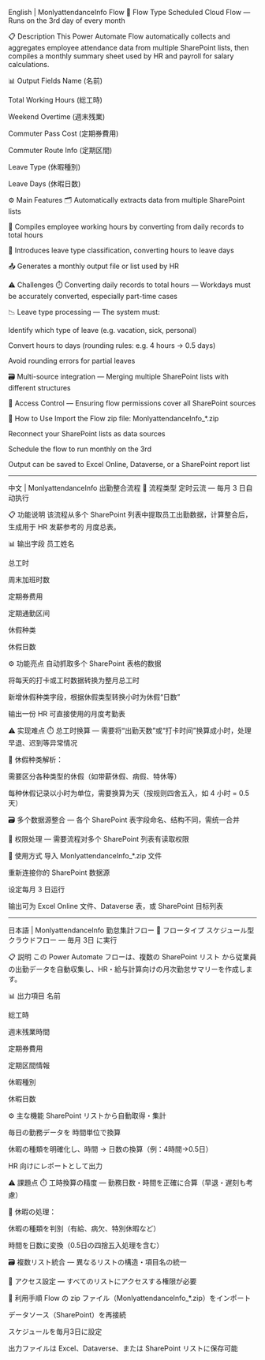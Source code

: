 English | MonlyattendanceInfo Flow
📌 Flow Type
Scheduled Cloud Flow — Runs on the 3rd day of every month

📋 Description
This Power Automate Flow automatically collects and aggregates employee attendance data from multiple SharePoint lists, then compiles a monthly summary sheet used by HR and payroll for salary calculations.

📊 Output Fields
Name (名前)

Total Working Hours (総工時)

Weekend Overtime (週末残業)

Commuter Pass Cost (定期券費用)

Commuter Route Info (定期区間)

Leave Type (休暇種別)

Leave Days (休暇日数)

⚙️ Main Features
🗂️ Automatically extracts data from multiple SharePoint lists

📆 Compiles employee working hours by converting from daily records to total hours

🌴 Introduces leave type classification, converting hours to leave days

📤 Generates a monthly output file or list used by HR

⚠️ Challenges
⏱️ Converting daily records to total hours — Workdays must be accurately converted, especially part-time cases

📉 Leave type processing — The system must:

Identify which type of leave (e.g. vacation, sick, personal)

Convert hours to days (rounding rules: e.g. 4 hours → 0.5 days)

Avoid rounding errors for partial leaves

🗃️ Multi-source integration — Merging multiple SharePoint lists with different structures

🔐 Access Control — Ensuring flow permissions cover all SharePoint sources

🚀 How to Use
Import the Flow zip file: MonlyattendanceInfo_*.zip

Reconnect your SharePoint lists as data sources

Schedule the flow to run monthly on the 3rd

Output can be saved to Excel Online, Dataverse, or a SharePoint report list

--------------------------------------------------------------------------------

中文 | MonlyattendanceInfo 出勤整合流程
📌 流程类型
定时云流 — 每月 3 日自动执行

📋 功能说明
该流程从多个 SharePoint 列表中提取员工出勤数据，计算整合后，生成用于 HR 发薪参考的 月度总表。

📊 输出字段
员工姓名

总工时

周末加班时数

定期券费用

定期通勤区间

休假种类

休假日数

⚙️ 功能亮点
自动抓取多个 SharePoint 表格的数据

将每天的打卡或工时数据转换为整月总工时

新增休假种类字段，根据休假类型转换小时为休假“日数”

输出一份 HR 可直接使用的月度考勤表

⚠️ 实现难点
⏱️ 总工时换算 — 需要将“出勤天数”或“打卡时间”换算成小时，处理早退、迟到等异常情况

🌴 休假种类解析：

需要区分各种类型的休假（如带薪休假、病假、特休等）

每种休假记录以小时为单位，需要换算为天（按规则四舍五入，如 4 小时 = 0.5 天）

🗃️ 多个数据源整合 — 各个 SharePoint 表字段命名、结构不同，需统一合并

🔐 权限处理 — 需要流程对多个 SharePoint 列表有读取权限

🚀 使用方式
导入 MonlyattendanceInfo_*.zip 文件

重新连接你的 SharePoint 数据源

设定每月 3 日运行

输出可为 Excel Online 文件、Dataverse 表，或 SharePoint 目标列表

--------------------------------------------------------------------------------

日本語 | MonlyattendanceInfo 勤怠集計フロー
📌 フロータイプ
スケジュール型クラウドフロー — 毎月 3日 に実行

📋 説明
この Power Automate フローは、複数の SharePoint リスト から従業員の出勤データを自動収集し、HR・給与計算向けの月次勤怠サマリーを作成します。

📊 出力項目
名前

総工時

週末残業時間

定期券費用

定期区間情報

休暇種別

休暇日数

⚙️ 主な機能
SharePoint リストから自動取得・集計

毎日の勤務データを 時間単位で換算

休暇の種類を明確化し、時間 → 日数の換算（例：4時間→0.5日）

HR 向けにレポートとして出力

⚠️ 課題点
⏱️ 工時換算の精度 — 勤務日数・時間を正確に合算（早退・遅刻も考慮）

🌴 休暇の処理：

休暇の種類を判別（有給、病欠、特別休暇など）

時間を日数に変換（0.5日の四捨五入処理を含む）

🗃️ 複数リスト統合 — 異なるリストの構造・項目名の統一

🔐 アクセス設定 — すべてのリストにアクセスする権限が必要

🚀 利用手順
Flow の zip ファイル（MonlyattendanceInfo_*.zip）をインポート

データソース（SharePoint）を再接続

スケジュールを毎月3日に設定

出力ファイルは Excel、Dataverse、または SharePoint リストに保存可能

